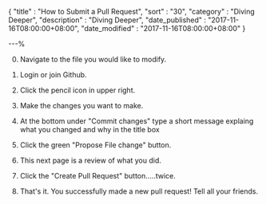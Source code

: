 {
"title"       : "How to Submit a Pull Request",
"sort"        : "30",
"category"    : "Diving Deeper",
"description" : "Diving Deeper",
"date_published" : "2017-11-16T08:00:00+08:00",
"date_modified"  : "2017-11-16T08:00:00+08:00"
}

---%

0. Navigate to the file you would like to modify.

1. Login or join Github.

2. Click the pencil icon in upper right.

3. Make the changes you want to make.

4. At the bottom under "Commit changes" type a short message explaing what you changed and why in the title box

5. Click the green "Propose File change" button.

6. This next page is a review of what you did.

7. Click the "Create Pull Request" button.....twice.

8. That's it. You successfully made a new pull request! Tell all your friends.